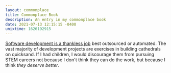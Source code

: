 ```yaml
---
layout: commonplace
title: Commonplace Book
description: An entry in my commonplace book
date: 2021-07-13 12:15:15 -0400
unixtime: 1626192915
---
```


[Software development is a thankless job][1] best outsourced or automated. The vast majority of development projects are exercises in building cathedrals on quicksand. If I had children, I would discourage them from pursuing STEM careers not because I don't think they can do the work, but because I think *they deserve better*.

[1]: https://www.efinancialcareers.com/news/finance/developer-jobs-terrible-career

